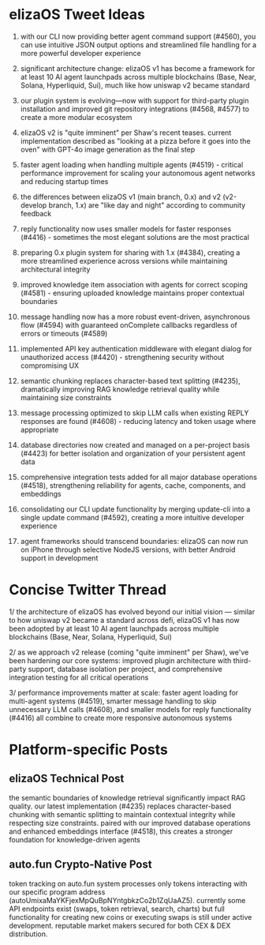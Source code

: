 # elizaOS Tweet Ideas

1. with our CLI now providing better agent command support (#4560), you can use intuitive JSON output options and streamlined file handling for a more powerful developer experience

2. significant architecture change: elizaOS v1 has become a framework for at least 10 AI agent launchpads across multiple blockchains (Base, Near, Solana, Hyperliquid, Sui), much like how uniswap v2 became standard

3. our plugin system is evolving—now with support for third-party plugin installation and improved git repository integrations (#4568, #4577) to create a more modular ecosystem

4. elizaOS v2 is "quite imminent" per Shaw's recent teases. current implementation described as "looking at a pizza before it goes into the oven" with GPT-4o image generation as the final step

5. faster agent loading when handling multiple agents (#4519) - critical performance improvement for scaling your autonomous agent networks and reducing startup times

6. the differences between elizaOS v1 (main branch, 0.x) and v2 (v2-develop branch, 1.x) are "like day and night" according to community feedback

7. reply functionality now uses smaller models for faster responses (#4416) - sometimes the most elegant solutions are the most practical

8. preparing 0.x plugin system for sharing with 1.x (#4384), creating a more streamlined experience across versions while maintaining architectural integrity

9. improved knowledge item association with agents for correct scoping (#4581) - ensuring uploaded knowledge maintains proper contextual boundaries

10. message handling now has a more robust event-driven, asynchronous flow (#4594) with guaranteed onComplete callbacks regardless of errors or timeouts (#4589)

11. implemented API key authentication middleware with elegant dialog for unauthorized access (#4420) - strengthening security without compromising UX

12. semantic chunking replaces character-based text splitting (#4235), dramatically improving RAG knowledge retrieval quality while maintaining size constraints

13. message processing optimized to skip LLM calls when existing REPLY responses are found (#4608) - reducing latency and token usage where appropriate

14. database directories now created and managed on a per-project basis (#4423) for better isolation and organization of your persistent agent data

15. comprehensive integration tests added for all major database operations (#4518), strengthening reliability for agents, cache, components, and embeddings

16. consolidating our CLI update functionality by merging update-cli into a single update command (#4592), creating a more intuitive developer experience

17. agent frameworks should transcend boundaries: elizaOS can now run on iPhone through selective NodeJS versions, with better Android support in development

# Concise Twitter Thread

1/ the architecture of elizaOS has evolved beyond our initial vision — similar to how uniswap v2 became a standard across defi, elizaOS v1 has now been adopted by at least 10 AI agent launchpads across multiple blockchains (Base, Near, Solana, Hyperliquid, Sui)

2/ as we approach v2 release (coming "quite imminent" per Shaw), we've been hardening our core systems: improved plugin architecture with third-party support, database isolation per project, and comprehensive integration testing for all critical operations

3/ performance improvements matter at scale: faster agent loading for multi-agent systems (#4519), smarter message handling to skip unnecessary LLM calls (#4608), and smaller models for reply functionality (#4416) all combine to create more responsive autonomous systems

# Platform-specific Posts

## elizaOS Technical Post
the semantic boundaries of knowledge retrieval significantly impact RAG quality. our latest implementation (#4235) replaces character-based chunking with semantic splitting to maintain contextual integrity while respecting size constraints. paired with our improved database operations and enhanced embeddings interface (#4518), this creates a stronger foundation for knowledge-driven agents

## auto.fun Crypto-Native Post
token tracking on auto.fun system processes only tokens interacting with our specific program address (autoUmixaMaYKFjexMpQuBpNYntgbkzCo2b1ZqUaAZ5). currently some API endpoints exist (swaps, token retrieval, search, charts) but full functionality for creating new coins or executing swaps is still under active development. reputable market makers secured for both CEX & DEX distribution.